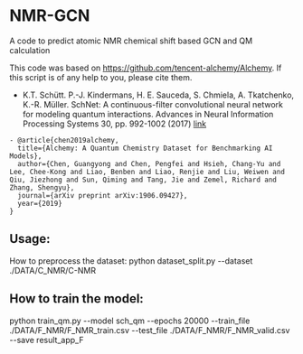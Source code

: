 # NMR-GCN
A code to predict atomic NMR chemical shift based GCN and QM calculation


This code was based on https://github.com/tencent-alchemy/Alchemy. If this script is of any help to you, please cite them.

- K.T. Schütt. P.-J. Kindermans, H. E. Sauceda, S. Chmiela, A. Tkatchenko, K.-R. Müller.
SchNet: A continuous-filter convolutional neural network for modeling quantum interactions. Advances in Neural Information Processing Systems 30, pp. 992-1002 (2017) [link](http://papers.nips.cc/paper/6700-schnet-a-continuous-filter-convolutional-neural-network-for-modeling-quantum-interactions)  
```
- @article{chen2019alchemy,
  title={Alchemy: A Quantum Chemistry Dataset for Benchmarking AI Models},
  author={Chen, Guangyong and Chen, Pengfei and Hsieh, Chang-Yu and Lee, Chee-Kong and Liao, Benben and Liao, Renjie and Liu, Weiwen and Qiu, Jiezhong and Sun, Qiming and Tang, Jie and Zemel, Richard and Zhang, Shengyu},
  journal={arXiv preprint arXiv:1906.09427},
  year={2019}
}
```

## Usage:

How to preprocess the dataset:
python dataset_split.py --dataset ./DATA/C_NMR/C-NMR


## How to train the model: 
python train_qm.py --model sch_qm --epochs 20000 --train_file ./DATA/F_NMR/F_NMR_train.csv --test_file ./DATA/F_NMR/F_NMR_valid.csv --save result_app_F






